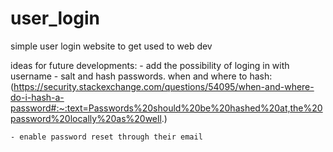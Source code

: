 # user_login
simple user login website to get used to web dev


ideas for future developments:
    - add the possibility of loging in with username
    - salt and hash passwords. when and where to hash: (https://security.stackexchange.com/questions/54095/when-and-where-do-i-hash-a-password#:~:text=Passwords%20should%20be%20hashed%20at,the%20password%20locally%20as%20well.)

    - enable password reset through their email
